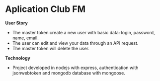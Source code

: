 # Aplication Club FM

<b>User Story</b>
- The master token create a new user with basic data: login, password, name, email.
- The user can edit and view your data through an API request.
- The master token will delete the user.

<b>Technology</b>
- Project developed in nodejs with express, authentication with jsonwebtoken and mongodb database with mongoose.
    
